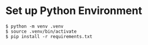 # Set up Python Environment
```
$ python -m venv .venv
$ source .venv/bin/activate
$ pip install -r requirements.txt
```